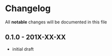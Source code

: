 # Changelog

All **notable** changes will be documented in this file

## 0.1.0 - 201X-XX-XX

- initial draft
